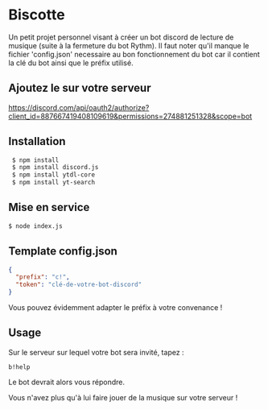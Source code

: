 # Biscotte

Un petit projet personnel visant à créer un bot discord de lecture de musique (suite à la fermeture du bot Rythm).
Il faut noter qu'il manque le fichier 'config.json' necessaire au bon fonctionnement du bot car il contient la clé du bot ainsi que le préfix utilisé.

## Ajoutez le sur votre serveur

https://discord.com/api/oauth2/authorize?client_id=887667419408109619&permissions=274881251328&scope=bot

## Installation

```bash
 $ npm install
 $ npm install discord.js
 $ npm install ytdl-core
 $ npm install yt-search
```

## Mise en service

```bash
$ node index.js
```

## Template config.json

```json
{
  "prefix": "c!",
  "token": "clé-de-votre-bot-discord"
}
```

Vous pouvez évidemment adapter le préfix à votre convenance !

## Usage

Sur le serveur sur lequel votre bot sera invité, tapez :

```
b!help
```

Le bot devrait alors vous répondre.

Vous n'avez plus qu'à lui faire jouer de la musique sur votre serveur !
